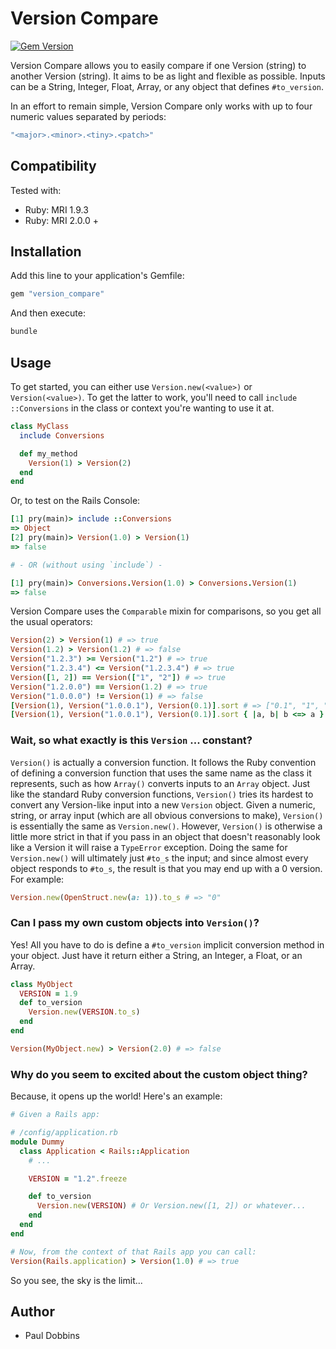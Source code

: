 # Version Compare

[![Gem Version](https://badge.fury.io/rb/version_compare.png)](http://badge.fury.io/rb/version_compare)

Version Compare allows you to easily compare if one Version (string) to another
Version (string). It aims to be as light and flexible as possible. Inputs can be
a String, Integer, Float, Array, or any object that defines `#to_version`.

In an effort to remain simple, Version Compare only works with up to four
numeric values separated by periods:

```ruby
"<major>.<minor>.<tiny>.<patch>"
```

## Compatibility

Tested with:

* Ruby: MRI 1.9.3
* Ruby: MRI 2.0.0 +

## Installation

Add this line to your application's Gemfile:

```ruby
gem "version_compare"
```

And then execute:

```ruby
bundle
```

## Usage

To get started, you can either use `Version.new(<value>)` or `Version(<value>)`.
To get the latter to work, you'll need to call `include ::Conversions` in the
class or context you're wanting to use it at.

```ruby
class MyClass
  include Conversions

  def my_method
    Version(1) > Version(2)
  end
end
```

Or, to test on the Rails Console:

```ruby
[1] pry(main)> include ::Conversions
=> Object
[2] pry(main)> Version(1.0) > Version(1)
=> false

# - OR (without using `include`) -

[1] pry(main)> Conversions.Version(1.0) > Conversions.Version(1)
=> false
```

Version Compare uses the `Comparable` mixin for comparisons, so you get all the
usual operators:

```ruby
Version(2) > Version(1) # => true
Version(1.2) > Version(1.2) # => false
Version("1.2.3") >= Version("1.2") # => true
Version("1.2.3.4") <= Version("1.2.3.4") # => true
Version([1, 2]) == Version(["1", "2"]) # => true
Version("1.2.0.0") == Version(1.2) # => true
Version("1.0.0.0") != Version(1) # => false
[Version(1), Version("1.0.0.1"), Version(0.1)].sort # => ["0.1", "1", "1.0.0.1"]
[Version(1), Version("1.0.0.1"), Version(0.1)].sort { |a, b| b <=> a } # => ["1.0.0.1", "1", "0.1"]
```

### Wait, so what exactly is this `Version` ... constant?

`Version()` is actually a conversion function. It follows the Ruby convention of
defining a conversion function that uses the same name as the class it
represents, such as how `Array()` converts inputs to an `Array` object.
Just like the standard Ruby conversion functions, `Version()` tries its hardest
to convert any Version-like input into a new `Version` object. Given a numeric,
string, or array input (which are all obvious conversions to make), `Version()`
is essentially the same as `Version.new()`. However, `Version()` is otherwise a
little more strict in that if you pass in an object that doesn't reasonably look
like a Version it will raise a `TypeError` exception. Doing the same for
`Version.new()` will ultimately just `#to_s` the input; and since almost
every object responds to `#to_s`, the result is that you may end up with a 0
version. For example:

```ruby
Version.new(OpenStruct.new(a: 1)).to_s # => "0"
```

### Can I pass my own custom objects into `Version()`?

Yes! All you have to do is define a `#to_version` implicit conversion method in
your object. Just have it return either a String, an Integer, a Float, or an
Array.

```ruby
class MyObject
  VERSION = 1.9
  def to_version
    Version.new(VERSION.to_s)
  end
end

Version(MyObject.new) > Version(2.0) # => false
```

### Why do you seem to excited about the custom object thing?

Because, it opens up the world! Here's an example:

```ruby
# Given a Rails app:

# /config/application.rb
module Dummy
  class Application < Rails::Application
    # ...

    VERSION = "1.2".freeze

    def to_version
      Version.new(VERSION) # Or Version.new([1, 2]) or whatever...
    end
  end
end

# Now, from the context of that Rails app you can call:
Version(Rails.application) > Version(1.0) # => true
```

So you see, the sky is the limit...

## Author

- Paul Dobbins
